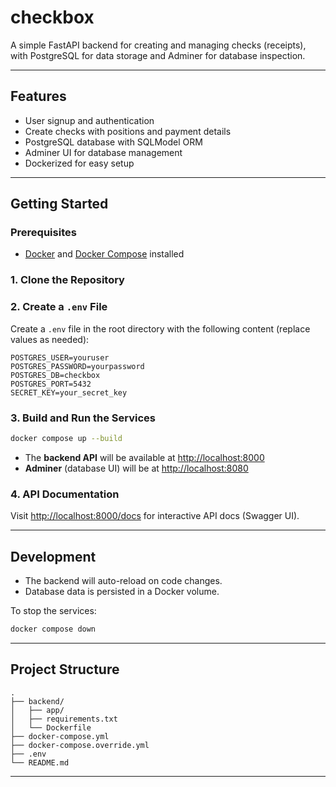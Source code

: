 # checkbox

A simple FastAPI backend for creating and managing checks (receipts), with PostgreSQL for data storage and Adminer for database inspection.

---

## Features

- User signup and authentication
- Create checks with positions and payment details
- PostgreSQL database with SQLModel ORM
- Adminer UI for database management
- Dockerized for easy setup

---

## Getting Started

### Prerequisites

- [Docker](https://www.docker.com/get-started) and [Docker Compose](https://docs.docker.com/compose/) installed

### 1. Clone the Repository

### 2. Create a `.env` File

Create a `.env` file in the root directory with the following content (replace values as needed):

```env
POSTGRES_USER=youruser
POSTGRES_PASSWORD=yourpassword
POSTGRES_DB=checkbox
POSTGRES_PORT=5432
SECRET_KEY=your_secret_key
```

### 3. Build and Run the Services

```bash
docker compose up --build
```

- The **backend API** will be available at [http://localhost:8000](http://localhost:8000)
- **Adminer** (database UI) will be at [http://localhost:8080](http://localhost:8080)

### 4. API Documentation

Visit [http://localhost:8000/docs](http://localhost:8000/docs) for interactive API docs (Swagger UI).

---

## Development

- The backend will auto-reload on code changes.
- Database data is persisted in a Docker volume.

To stop the services:

```bash
docker compose down
```

---

## Project Structure

```
.
├── backend/
│   ├── app/
│   ├── requirements.txt
│   └── Dockerfile
├── docker-compose.yml
├── docker-compose.override.yml
├── .env
└── README.md
```

---